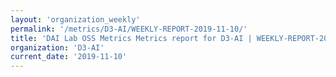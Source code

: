 ```yaml
---
layout: 'organization_weekly'
permalink: '/metrics/D3-AI/WEEKLY-REPORT-2019-11-10/'
title: 'DAI Lab OSS Metrics Metrics report for D3-AI | WEEKLY-REPORT-2019-11-10'
organization: 'D3-AI'
current_date: '2019-11-10'
---
```

